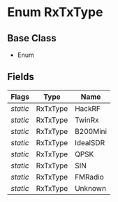 # Enum RxTxType
## Base Class
- Enum
## Fields
Flags|Type|Name
-|-|-
*static*|RxTxType|HackRF
*static*|RxTxType|TwinRx
*static*|RxTxType|B200Mini
*static*|RxTxType|IdealSDR
*static*|RxTxType|QPSK
*static*|RxTxType|SIN
*static*|RxTxType|FMRadio
*static*|RxTxType|Unknown
